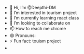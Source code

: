 - 👋 Hi, I’m @Deepthi-DM
- 👀 I’m interested in tourism project
- 🌱 I’m currently learning react class
- 💞️ I’m looking to collaborate on 
- 📫 How to reach me chrome
- 😄 Pronouns: 
- ⚡ Fun fact: touism project
- 

<!---
Deepthi-DM/Deepthi-DM is a ✨ special ✨ repository because its `README.md` (this file) appears on your GitHub profile.
You can click the Preview link to take a look at your changes.
--->
